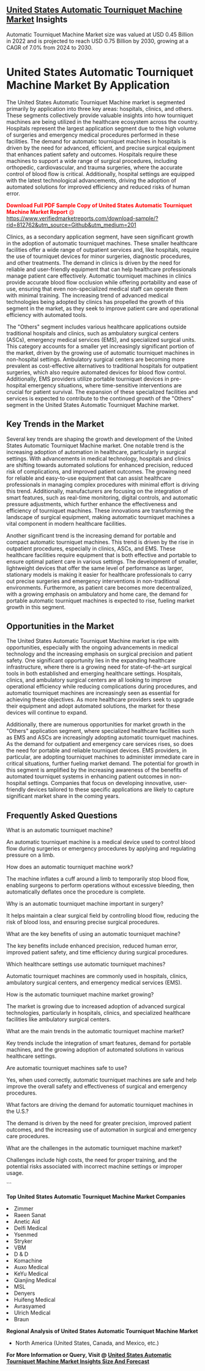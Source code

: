 <h2><a href="https://www.verifiedmarketreports.com/download-sample/?rid=812762&amp;utm_source=Github&amp;utm_medium=201" target="_blank">United States Automatic Tourniquet Machine Market</a> Insights</h2><p>Automatic Tourniquet Machine Market size was valued at USD 0.45 Billion in 2022 and is projected to reach USD 0.75 Billion by 2030, growing at a CAGR of 7.0% from 2024 to 2030.</p><p><h1>United States Automatic Tourniquet Machine Market By Application</h1><p>The United States Automatic Tourniquet Machine market is segmented primarily by application into three key areas: hospitals, clinics, and others. These segments collectively provide valuable insights into how tourniquet machines are being utilized in the healthcare ecosystem across the country. Hospitals represent the largest application segment due to the high volume of surgeries and emergency medical procedures performed in these facilities. The demand for automatic tourniquet machines in hospitals is driven by the need for advanced, efficient, and precise surgical equipment that enhances patient safety and outcomes. Hospitals require these machines to support a wide range of surgical procedures, including orthopedic, cardiovascular, and trauma surgeries, where the accurate control of blood flow is critical. Additionally, hospital settings are equipped with the latest technological advancements, driving the adoption of automated solutions for improved efficiency and reduced risks of human error.<p><span class=""><span style="color: #ff0000;"><strong>Download Full PDF Sample Copy of United States Automatic Tourniquet Machine Market Report</strong> @ </span><a href="https://www.verifiedmarketreports.com/download-sample/?rid=812762&amp;utm_source=Github&amp;utm_medium=201" target="_blank">https://www.verifiedmarketreports.com/download-sample/?rid=812762&amp;utm_source=Github&amp;utm_medium=201</a></span></p></p><p>Clinics, as a secondary application segment, have seen significant growth in the adoption of automatic tourniquet machines. These smaller healthcare facilities offer a wide range of outpatient services and, like hospitals, require the use of tourniquet devices for minor surgeries, diagnostic procedures, and other treatments. The demand in clinics is driven by the need for reliable and user-friendly equipment that can help healthcare professionals manage patient care effectively. Automatic tourniquet machines in clinics provide accurate blood flow occlusion while offering portability and ease of use, ensuring that even non-specialized medical staff can operate them with minimal training. The increasing trend of advanced medical technologies being adopted by clinics has propelled the growth of this segment in the market, as they seek to improve patient care and operational efficiency with automated tools.<p>The "Others" segment includes various healthcare applications outside traditional hospitals and clinics, such as ambulatory surgical centers (ASCs), emergency medical services (EMS), and specialized surgical units. This category accounts for a smaller yet increasingly significant portion of the market, driven by the growing use of automatic tourniquet machines in non-hospital settings. Ambulatory surgical centers are becoming more prevalent as cost-effective alternatives to traditional hospitals for outpatient surgeries, which also require automated devices for blood flow control. Additionally, EMS providers utilize portable tourniquet devices in pre-hospital emergency situations, where time-sensitive interventions are crucial for patient survival. The expansion of these specialized facilities and services is expected to contribute to the continued growth of the "Others" segment in the United States Automatic Tourniquet Machine market.<h2>Key Trends in the Market</h2><p>Several key trends are shaping the growth and development of the United States Automatic Tourniquet Machine market. One notable trend is the increasing adoption of automation in healthcare, particularly in surgical settings. With advancements in medical technology, hospitals and clinics are shifting towards automated solutions for enhanced precision, reduced risk of complications, and improved patient outcomes. The growing need for reliable and easy-to-use equipment that can assist healthcare professionals in managing complex procedures with minimal effort is driving this trend. Additionally, manufacturers are focusing on the integration of smart features, such as real-time monitoring, digital controls, and automatic pressure adjustments, which further enhance the effectiveness and efficiency of tourniquet machines. These innovations are transforming the landscape of surgical equipment, making automatic tourniquet machines a vital component in modern healthcare facilities.<p>Another significant trend is the increasing demand for portable and compact automatic tourniquet machines. This trend is driven by the rise in outpatient procedures, especially in clinics, ASCs, and EMS. These healthcare facilities require equipment that is both effective and portable to ensure optimal patient care in various settings. The development of smaller, lightweight devices that offer the same level of performance as larger, stationary models is making it easier for healthcare professionals to carry out precise surgeries and emergency interventions in non-traditional environments. Furthermore, as patient care becomes more decentralized, with a growing emphasis on ambulatory and home care, the demand for portable automatic tourniquet machines is expected to rise, fueling market growth in this segment.<h2>Opportunities in the Market</h2><p>The United States Automatic Tourniquet Machine market is ripe with opportunities, especially with the ongoing advancements in medical technology and the increasing emphasis on surgical precision and patient safety. One significant opportunity lies in the expanding healthcare infrastructure, where there is a growing need for state-of-the-art surgical tools in both established and emerging healthcare settings. Hospitals, clinics, and ambulatory surgical centers are all looking to improve operational efficiency while reducing complications during procedures, and automatic tourniquet machines are increasingly seen as essential for achieving these objectives. As more healthcare providers seek to upgrade their equipment and adopt automated solutions, the market for these devices will continue to expand.<p>Additionally, there are numerous opportunities for market growth in the "Others" application segment, where specialized healthcare facilities such as EMS and ASCs are increasingly adopting automatic tourniquet machines. As the demand for outpatient and emergency care services rises, so does the need for portable and reliable tourniquet devices. EMS providers, in particular, are adopting tourniquet machines to administer immediate care in critical situations, further fueling market demand. The potential for growth in this segment is amplified by the increasing awareness of the benefits of automated tourniquet systems in enhancing patient outcomes in non-hospital settings. Companies that focus on developing innovative, user-friendly devices tailored to these specific applications are likely to capture significant market share in the coming years.<h2>Frequently Asked Questions</h2><p>What is an automatic tourniquet machine?</p><p>An automatic tourniquet machine is a medical device used to control blood flow during surgeries or emergency procedures by applying and regulating pressure on a limb.</p><p>How does an automatic tourniquet machine work?</p><p>The machine inflates a cuff around a limb to temporarily stop blood flow, enabling surgeons to perform operations without excessive bleeding, then automatically deflates once the procedure is complete.</p><p>Why is an automatic tourniquet machine important in surgery?</p><p>It helps maintain a clear surgical field by controlling blood flow, reducing the risk of blood loss, and ensuring precise surgical procedures.</p><p>What are the key benefits of using an automatic tourniquet machine?</p><p>The key benefits include enhanced precision, reduced human error, improved patient safety, and time efficiency during surgical procedures.</p><p>Which healthcare settings use automatic tourniquet machines?</p><p>Automatic tourniquet machines are commonly used in hospitals, clinics, ambulatory surgical centers, and emergency medical services (EMS).</p><p>How is the automatic tourniquet machine market growing?</p><p>The market is growing due to increased adoption of advanced surgical technologies, particularly in hospitals, clinics, and specialized healthcare facilities like ambulatory surgical centers.</p><p>What are the main trends in the automatic tourniquet machine market?</p><p>Key trends include the integration of smart features, demand for portable machines, and the growing adoption of automated solutions in various healthcare settings.</p><p>Are automatic tourniquet machines safe to use?</p><p>Yes, when used correctly, automatic tourniquet machines are safe and help improve the overall safety and effectiveness of surgical and emergency procedures.</p><p>What factors are driving the demand for automatic tourniquet machines in the U.S.?</p><p>The demand is driven by the need for greater precision, improved patient outcomes, and the increasing use of automation in surgical and emergency care procedures.</p><p>What are the challenges in the automatic tourniquet machine market?</p><p>Challenges include high costs, the need for proper training, and the potential risks associated with incorrect machine settings or improper usage.</p>```</p><p><strong>Top United States Automatic Tourniquet Machine Market Companies</strong></p><div data-test-id=""><p><li>Zimmer</li><li> Raeen Sanat</li><li> Anetic Aid</li><li> Delfi Medical</li><li> Ysenmed</li><li> Stryker</li><li> VBM</li><li> D & D</li><li> Komachine</li><li> Auxo Medical</li><li> KeYu Medical</li><li> Qianjing Medical</li><li> MSL</li><li> Denyers</li><li> Huifeng Medical</li><li> Avrasyamed</li><li> Ulrich Medical</li><li> Braun</li></p><div><strong>Regional Analysis of&nbsp;United States Automatic Tourniquet Machine Market</strong></div><ul><li dir="ltr"><p dir="ltr">North America&nbsp;(United States, Canada, and Mexico, etc.)</p></li></ul><p><strong>For More Information or Query, Visit @&nbsp;</strong><strong><a href="https://www.verifiedmarketreports.com/product/automatic-tourniquet-machine-market/?utm_source=Github&amp;utm_medium=201" target="_blank">United States Automatic Tourniquet Machine Market Insights Size And Forecast</a></strong></p></div>
